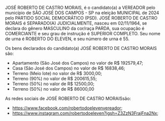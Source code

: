 JOSÉ ROBERTO DE CASTRO MORAIS, é o candidato(a) a VEREADOR pelo município de SÃO JOSÉ DOS CAMPOS - SP na eleição MUNICIPAL de 2024 pelo PARTIDO SOCIAL DEMOCRÁTICO (PSD). JOSÉ ROBERTO DE CASTRO MORAIS é SEPARADO(A) JUDICIALMENTE, nasceu em 02/11/1964, se declara do gênero MASCULINO da cor/raça PARDA, sua ocupação é COMERCIANTE e seu grau de instrução é SUPERIOR COMPLETO. Seu nome de urna é ROBERTO DO ELEVEN, e seu número de urna é 55.

Os bens declarados do candidato(a) JOSÉ ROBERTO DE CASTRO MORAIS são: 
- Apartamento (São José dos Campos) no valor de R$ 192579,47;
- Casa (São José dos Campos) no valor de R$ 16838,46;
- Terreno (Meio lote) no valor de R$ 3000,00;
- Terreno (90%) no valor de R$ 200615,55;
- Terreno (50%) no valor de R$ 12500,00;
- Terreno (50%) no valor de R$ 86000,00

As redes sociais de JOSÉ ROBERTO DE CASTRO MORAISsão:
- https://www.facebook.com/robertodoelevenvereador;
- https://www.instagram.com/robertodoeleven?igsh=Z3ZzN3FrajFna2Nx;